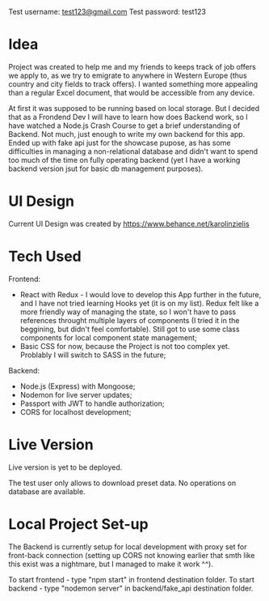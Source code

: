 Test username: test123@gmail.com
Test password: test123

# Idea #

Project was created to help me and my friends to keeps track of job offers we apply to, as we try to emigrate to anywhere in Western Europe (thus country and city fields to track offers). I wanted something more appealing than a regular Excel document, that would be accessible from any device.

At first it was supposed to be running based on local storage. But I decided that as a Frondend Dev I will have to learn how does Backend work, so I have watched a Node.js Crash Course to get a brief understanding of Backend. Not much, just enough to write my own backend for this app. Ended up with fake api just for the showcase pupose, as has some difficulties in managing a non-relational database and didn't want to spend too much of the time on fully operating backend (yet I have a working backend version jsut for basic db management purposes).

# UI Design #

Current UI Design was created by https://www.behance.net/karolinzielis

# Tech Used #

Frontend:
- React with Redux - I would love to develop this App further in the future, and I have not tried learning Hooks yet (it is on my list). Redux felt like a more friendly way of managing the state, so I won't have to pass references throught multiple layers of components (I tried it in the beggining, but didn't feel comfortable). Still got to use some class components for local component state management;
- Basic CSS for now, because the Project is not too complex yet. Problably I will switch to SASS in the future;

Backend:
- Node.js (Express) with Mongoose;
- Nodemon for live server updates;
- Passport with JWT to handle authorization;
- CORS for localhost development;

# Live Version #

Live version is yet to be deployed.

The test user only allows to download preset data. No operations on database are available.

# Local Project Set-up #

The Backend is currently setup for local development with proxy set for front-back connection (setting up CORS not knowing earlier that smth like this exist was a nightmare, but I managed to make it work ^^).

To start frontend - type "npm start" in frontend destination folder.
To start backend - type "nodemon server" in backend/fake_api destination folder.